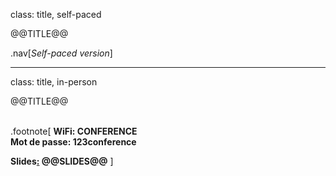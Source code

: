class: title, self-paced

@@TITLE@@

.nav[*Self-paced version*]

---

class: title, in-person

@@TITLE@@<br/></br>

.footnote[
**WiFi: CONFERENCE**<br/>
**Mot de passe: 123conference**

**Slides[:](https://www.youtube.com/watch?v=h16zyxiwDLY) @@SLIDES@@**
]

